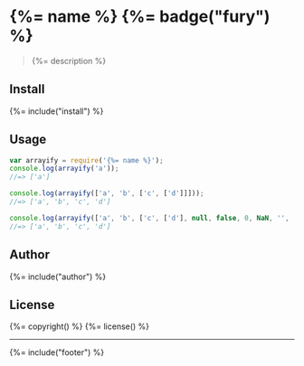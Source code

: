 # {%= name %} {%= badge("fury") %}

> {%= description %}

## Install
{%= include("install") %}

## Usage

```js
var arrayify = require('{%= name %}');
console.log(arrayify('a'));
//=> ['a']

console.log(arrayify(['a', 'b', ['c', ['d']]]));
//=> ['a', 'b', 'c', 'd']

console.log(arrayify(['a', 'b', ['c', ['d'], null, false, 0, NaN, '', [], undefined]]));
//=> ['a', 'b', 'c', 'd']
```

## Author
{%= include("author") %}

## License
{%= copyright() %}
{%= license() %}

***

{%= include("footer") %}